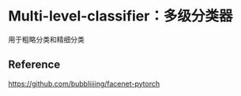 # Multi-level-classifier：多级分类器
用于粗略分类和精细分类

## Reference
https://github.com/bubbliiiing/facenet-pytorch
